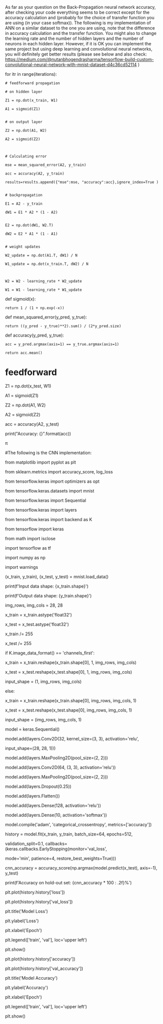  As far as your question on the Back-Propagation neural network accuracy, after checking your code everything seems to be correct except for the accuracy calculation and (probably for the choice of transfer function you are using (in your case softmax)). The following is my implementation of ANN on a similar dataset to the one you are using, note that the difference in accuracy calculation and the transfer function. You might also to change the learning rate and the number of hidden layers and the number of neurons in each hidden layer. However, if it is OK you can implement the same project but using deep learning and convolutional neural networks, you will definitely get better results (please see below and also check: https://medium.com/@nutanbhogendrasharma/tensorflow-build-custom-convolutional-neural-network-with-mnist-dataset-d4c36cd52114 )

 

for itr in range(iterations):   


    # feedforward propagation

    # on hidden layer

    Z1 = np.dot(x_train, W1)

    A1 = sigmoid(Z1)


    # on output layer

    Z2 = np.dot(A1, W2)

    A2 = sigmoid(Z2)

   

    # Calculating error

    mse = mean_squared_error(A2, y_train)

    acc = accuracy(A2, y_train)

    results=results.append({"mse":mse, "accuracy":acc},ignore_index=True )


    # backpropagation

    E1 = A2 - y_train

    dW1 = E1 * A2 * (1 - A2)


    E2 = np.dot(dW1, W2.T)

    dW2 = E2 * A1 * (1 - A1)


    # weight updates

    W2_update = np.dot(A1.T, dW1) / N

    W1_update = np.dot(x_train.T, dW2) / N

 

    W2 = W2 - learning_rate * W2_update

    W1 = W1 - learning_rate * W1_update

 


def sigmoid(x):

    return 1 / (1 + np.exp(-x))

 

def mean_squared_error(y_pred, y_true):

    return ((y_pred - y_true)**2).sum() / (2*y_pred.size)

   

def accuracy(y_pred, y_true):

    acc = y_pred.argmax(axis=1) == y_true.argmax(axis=1)

    return acc.mean()

 

# feedforward

Z1 = np.dot(x_test, W1)

A1 = sigmoid(Z1)

 

Z2 = np.dot(A1, W2)

A2 = sigmoid(Z2)

 

acc = accuracy(A2, y_test)

print("Accuracy: {}".format(acc))

 

π
 

#The following is the CNN implementation:

from matplotlib import pyplot as plt

from sklearn.metrics import accuracy_score, log_loss

from tensorflow.keras import optimizers as opt

from tensorflow.keras.datasets import mnist

from tensorflow.keras import Sequential

from tensorflow.keras import layers

from tensorflow.keras import backend as K

from tensorflow import keras

from math import isclose

import tensorflow as tf

import numpy as np

import warnings

(x_train, y_train), (x_test, y_test) = mnist.load_data()

print(f'Input data shape: {x_train.shape}')

print(f'Output data shape: {y_train.shape}')

img_rows, img_cols = 28, 28

x_train = x_train.astype('float32')

x_test = x_test.astype('float32')

x_train /= 255

x_test /= 255

if K.image_data_format() == 'channels_first':

x_train = x_train.reshape(x_train.shape[0], 1, img_rows, img_cols)

x_test = x_test.reshape(x_test.shape[0], 1, img_rows, img_cols)

input_shape = (1, img_rows, img_cols)

else:

x_train = x_train.reshape(x_train.shape[0], img_rows, img_cols, 1)

x_test = x_test.reshape(x_test.shape[0], img_rows, img_cols, 1)

input_shape = (img_rows, img_cols, 1)

model = keras.Sequential()

model.add(layers.Conv2D(32, kernel_size=(3, 3), activation='relu',

input_shape=(28, 28, 1)))

model.add(layers.MaxPooling2D(pool_size=(2, 2)))

model.add(layers.Conv2D(64, (3, 3), activation='relu'))

model.add(layers.MaxPooling2D(pool_size=(2, 2)))

model.add(layers.Dropout(0.25))

model.add(layers.Flatten())

model.add(layers.Dense(128, activation='relu'))

model.add(layers.Dense(10, activation='softmax'))

 

model.compile('adam', 'categorical_crossentropy', metrics=['accuracy'])

history = model.fit(x_train, y_train, batch_size=64, epochs=512,

validation_split=0.1, callbacks=(keras.callbacks.EarlyStopping(monitor='val_loss',

mode='min', patience=4, restore_best_weights=True)))

cnn_accuracy = accuracy_score(np.argmax(model.predict(x_test), axis=-1), y_test)

print(f'Accuracy on hold-out set: {cnn_accuracy * 100 : .2f}%')

plt.plot(history.history['loss'])

plt.plot(history.history['val_loss'])

plt.title('Model Loss')

plt.ylabel('Loss')

plt.xlabel('Epoch')

plt.legend(['train', 'val'], loc='upper left')

plt.show()

plt.plot(history.history['accuracy'])

plt.plot(history.history['val_accuracy'])

plt.title('Model Accuracy')

plt.ylabel('Accuracy')

plt.xlabel('Epoch')

plt.legend(['train', 'val'], loc='upper left')

plt.show()

 

 
